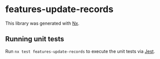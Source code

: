 # features-update-records

This library was generated with [Nx](https://nx.dev).

## Running unit tests

Run `nx test features-update-records` to execute the unit tests via [Jest](https://jestjs.io).
